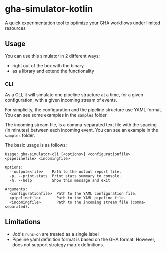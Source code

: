 # gha-simulator-kotlin

A quick experimentation tool to optimize your GHA workflows under limited resources

## Usage

You can use this simulator in 2 different ways:
* right out of the box with the binary
* as a library and extend the functionality

### CLI

As a CLI, it will simulate one pipeline structure at a time, for a given configuration, with a given incoming stream of events.

For simplicity, the configuration and the pipeline structure use YAML format. You can see some examples in the `samples` folder.

The incoming stream file, is a comma-separated text file with the spacing (in minutes) between each incoming event. You can see an example in the `samples` folder.

The basic usage is as follows:
```
Usage: gha-simulator-cli [<options>] <configurationfile> <pipelinefile> <incomingfile>

Options:
  --output=<file>    Path to the output report file.
  -p, --print-stats  Print stats summary to console.
  -h, --help         Show this message and exit

Arguments:
  <configurationfile>  Path to the YAML configuration file.
  <pipelinefile>       Path to the YAML pipeline file.
  <incomingfile>       Path to the incoming stream file (comma-separated).
```

## Limitations

* Job's `runs-on` are treated as a single label
* Pipeline yaml definition format is based on the GHA format. However, does not support strategy matrix definitions.
